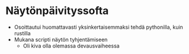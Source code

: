 # Näytönpäivityssofta

- Osoittautui huomattavasti yksinkertaisemmaksi tehdä pythonilla, kuin rustilla
- Mukana scripti näytön tyhjentämiseen
    - Oli kiva olla olemassa devausvaiheessa
